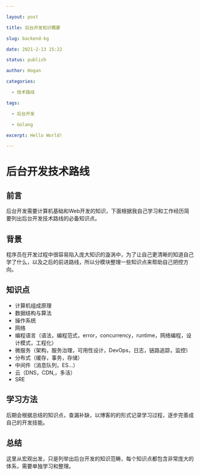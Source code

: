 ```yaml
---

layout: post

title: 后台开发知识概要

slug: backend-kg

date: 2021-2-13 15:22

status: publish

author: Hogan

categories: 

  - 技术路线

tags: 

  - 后台开发

  - Golang

excerpt: Hello World!

---
```

# 后台开发技术路线

## 前言
后台开发需要计算机基础和Web开发的知识，下面根据我自己学习和工作经历简要列出后台开发技术路线的必备知识点。

## 背景
程序员在开发过程中很容易陷入庞大知识的漩涡中，为了让自己更清晰的知道自己学了什么，以及之后的前进路线，所以分模块整理一些知识点来帮助自己把控方向。

## 知识点
- 计算机组成原理
- 数据结构与算法
- 操作系统
- 网络
- 编程语言（语法，编程范式，error，concurrency，runtime，网络编程，设计模式，工程化）
- 微服务（架构，服务治理，可用性设计，DevOps，日志，链路追踪，监控）
- 分布式（缓存，事务，存储）
- 中间件（消息队列，ES...）
- 云（DNS，CDN,，多活）
- SRE

## 学习方法
后期会根据总结的知识点，查漏补缺，以博客的的形式记录学习过程，逐步完善成自己的开发技能。

## 总结
这里从宏观出发，只是列举出后台开发的知识范畴，每个知识点都包含非常庞大的体系，需要单独学习和整理。